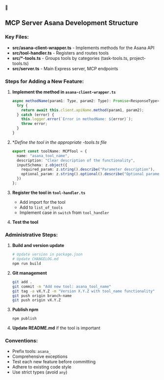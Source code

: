 🤖

## MCP Server Asana Development Structure

### Key Files:
- **src/asana-client-wrapper.ts** - Implements methods for the Asana API
- **src/tool-handler.ts** - Registers and routes tools
- **src/*-tools.ts** - Groups tools by categories (task-tools.ts, project-tools.ts)
- **src/server.ts** - Main Express server, MCP endpoints

### Steps for Adding a New Feature:

1. **Implement the method in `asana-client-wrapper.ts`**
   ```typescript
   async methodName(param1: Type, param2: Type): Promise<ResponseType> {
     try {
       return await this.client.apiName.method(param1, param2);
     } catch (error) {
       this.logger.error(`Error in methodName: ${error}`);
       throw error;
     }
   }
   ```

2. **Define the tool in the appropriate *-tools.ts file**
   ```typescript
   export const toolName: MCPTool = {
     name: "asana_tool_name",
     description: "Clear description of the functionality",
     inputSchema: z.object({
       required_param: z.string().describe("Parameter description"),
       optional_param: z.string().optional().describe("Optional parameter description")
     })
   };
   ```

3. **Register the tool in `tool-handler.ts`**
   - Add import for the tool
   - Add to `list_of_tools`
   - Implement case in `switch` from `tool_handler`

4. **Test the tool**

### Administrative Steps:

1. **Build and version update**
   ```bash
   # Update version in package.json
   # Update CHANGELOG.md
   npm run build
   ```

2. **Git management**
   ```bash
   git add .
   git commit -m "Add new tool: asana_tool_name"
   git tag -a vX.Y.Z -m "Version X.Y.Z with tool_name functionality"
   git push origin branch-name
   git push origin vX.Y.Z
   ```

3. **Publish npm**
   ```bash
   npm publish
   ```

4. **Update README.md** if the tool is important

### Conventions:
- Prefix tools: `asana_`
- Comprehensive exceptions
- Test each new feature before committing
- Adhere to existing code style
- Use strict types (avoid `any`) 